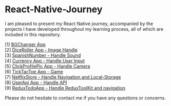 # React-Native-Journey
I am pleased to present my React Native journey, accompanied by the projects I have developed throughout my learning process, all of which are included in this repository.

[1] <a href="https://github.com/Apoorve8055/React-Native-Journey/tree/master/bgChanger">BGChanger App</a> <br>
[2] <a href="https://github.com/Apoorve8055/React-Native-Journey/tree/master/DiceRoller">DiceRoller App - Image Handle </a><br>
[3] <a href="https://github.com/Apoorve8055/React-Native-Journey/tree/master/SpanishNumber">SpanishNumber - Handle Sound  </a><br>
[4] <a href="https://github.com/Apoorve8055/React-Native-Journey/tree/master/CurrencyApp">Currency App - Handle User Input  </a><br>
[5] <a href="https://github.com/Apoorve8055/React-Native-Journey/tree/master/ClickProfilePicApp">ClickProfilePic App - Handle Camera</a> <br>
[6] <a href="https://github.com/Apoorve8055/React-Native-Journey/tree/master/TickTacToe">TickTacToe App - Game</a> <br>
[7] <a href="https://github.com/Apoorve8055/React-Native-Journey/tree/master/NetflixStore">NetflixStore - Handle Navigation and Local-Storage</a> <br>
[8] <a href="https://github.com/Apoorve8055/React-Native-Journey/tree/master/userApi">UserApi App - Handle API</a> <br>
[9] <a href="https://github.com/Apoorve8055/React-Native-Journey/tree/master/reduxTodoApp">ReduxTodoApp - Handle ReduxToolKit and navigation</a> <br>

Please do not hesitate to contact me if you have any questions or concerns.
